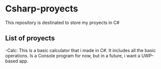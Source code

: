 # Csharp-proyects
This repository is destinated to store my proyects in C#

<h2> List of proyects </h2>

-Calc: This is a basic calculator that i made in C#. It includes all the basic operations. Is a Console program for now, but in a future, i want a UWP-based app.
